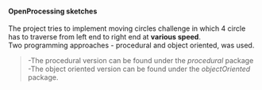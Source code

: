 <h4>OpenProcessing sketches</h4>

The project tries to implement moving circles challenge in which 4 circle has to traverse from left end to right end at **various speed**.<br>
Two programming approaches - procedural and object oriented, was used.<br>
>-The procedural version can be found under the *procedural* package<br>
>-The object oriented version can be found under the *objectOriented* package.
